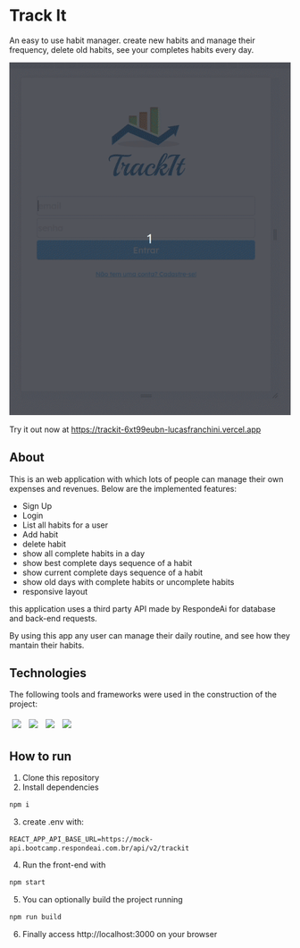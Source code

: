 
# Track It

An easy to use habit manager. create new habits and manage their frequency, delete old habits, see your completes habits every day.

<img src="./assets/trackit.gif" alt="using trackit app">

Try it out now at https://trackit-6xt99eubn-lucasfranchini.vercel.app

## About

This is an web application with which lots of people can manage their own expenses and revenues. Below are the implemented features:

- Sign Up
- Login
- List all habits for a user
- Add habit
- delete habit
- show all complete habits in a day
- show best complete days sequence of a habit
- show current complete days sequence of a habit
- show old days with complete habits or uncomplete habits
- responsive layout


this application uses a third party API made by RespondeAi for database and back-end requests.

By using this app any user can manage their daily routine, and see how they mantain their habits.

## Technologies
The following tools and frameworks were used in the construction of the project:<br>
<p>
  <img style='margin: 5px;' src='https://img.shields.io/badge/styled-components%20-%2320232a.svg?&style=for-the-badge&color=b8679e&logo=styled-components&logoColor=%3a3a3a'>
  <img style='margin: 5px;' src='https://img.shields.io/badge/axios%20-%2320232a.svg?&style=for-the-badge&color=informational'>
  <img style='margin: 5px;' src="https://img.shields.io/badge/react-app%20-%2320232a.svg?&style=for-the-badge&color=60ddf9&logo=react&logoColor=%2361DAFB"/>
  <img style='margin: 5px;' src="https://img.shields.io/badge/react_route%20-%2320232a.svg?&style=for-the-badge&logo=react&logoColor=%2361DAFB"/>
</p>

## How to run
1. Clone this repository
2. Install dependencies
```bash
npm i
```
3. create .env with:
```
REACT_APP_API_BASE_URL=https://mock-api.bootcamp.respondeai.com.br/api/v2/trackit
```
4. Run the front-end with
```bash
npm start
```
5. You can optionally build the project running
```bash
npm run build
```
6. Finally access http://localhost:3000 on your browser 
